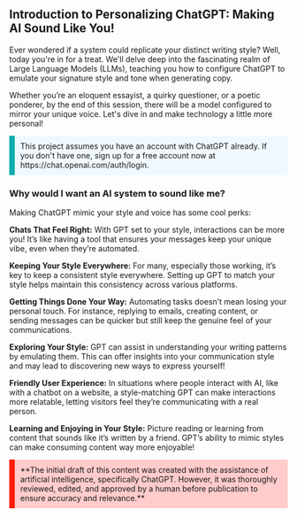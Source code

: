 ## Introduction to Personalizing ChatGPT: Making AI Sound Like You!

Ever wondered if a system could replicate your distinct writing style? Well, today you're in for a treat. We'll delve deep into the fascinating realm of Large Language Models (LLMs), teaching you how to configure ChatGPT to emulate your signature style and tone when generating copy. 

Whether you’re an eloquent essayist, a quirky questioner, or a poetic ponderer, by the end of this session, there will be a model configured to mirror your unique voice. Let's dive in and make technology a little more personal!

<p style='border-left: solid; border-width:10px; border-color: #0faeb0; background-color: aliceblue; padding: 10px;'>
This project assumes you have an account with ChatGPT already. If you don't have one, sign up for a free account now at <a>https://chat.openai.com/auth/login</a>. 
</p>

### Why would I want an AI system to sound like me?

Making ChatGPT mimic your style and voice has some cool perks:

**Chats That Feel Right:** With GPT set to your style, interactions can be more you! It’s like having a tool that ensures your messages keep your unique vibe, even when they’re automated.

**Keeping Your Style Everywhere:** For many, especially those working, it’s key to keep a consistent style everywhere. Setting up GPT to match your style helps maintain this consistency across various platforms.

**Getting Things Done Your Way:** Automating tasks doesn’t mean losing your personal touch. For instance, replying to emails, creating content, or sending messages can be quicker but still keep the genuine feel of your communications.

**Exploring Your Style:** GPT can assist in understanding your writing patterns by emulating them. This can offer insights into your communication style and may lead to discovering new ways to express yourself!

**Friendly User Experience:** In situations where people interact with AI, like with a chatbot on a website, a style-matching GPT can make interactions more relatable, letting visitors feel they’re communicating with a real person.

**Learning and Enjoying in Your Style:** Picture reading or learning from content that sounds like it’s written by a friend. GPT’s ability to mimic styles can make consuming content way more enjoyable!

<p style='border-left: solid; border-width:10px; border-color: #fd1c03; background-color: #ffcccb; padding: 10px;'>
**The initial draft of this content was created with the assistance of artificial intelligence, specifically ChatGPT. However, it was thoroughly reviewed, edited, and approved by a human before publication to ensure accuracy and relevance.**
</p>